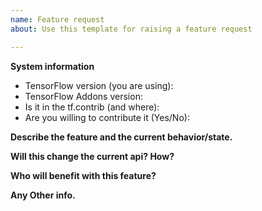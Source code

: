 ```yaml
---
name: Feature request
about: Use this template for raising a feature request

---
```


**System information**
- TensorFlow version (you are using):
- TensorFlow Addons version:
- Is it in the tf.contrib (and where):
- Are you willing to contribute it (Yes/No):

**Describe the feature and the current behavior/state.**

**Will this change the current api? How?**

**Who will benefit with this feature?**

**Any Other info.**
